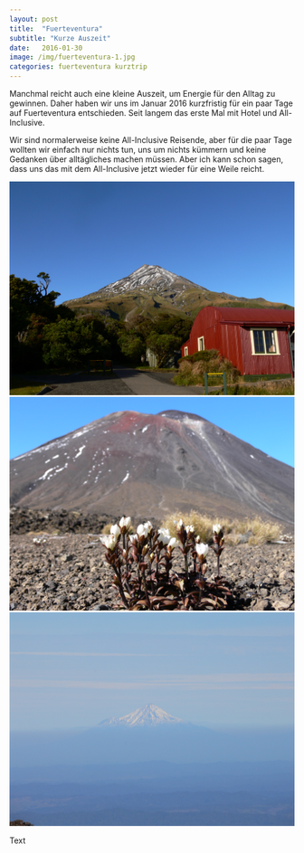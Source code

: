 ```yaml
---
layout: post
title:  "Fuerteventura"
subtitle: "Kurze Auszeit"
date:   2016-01-30
image: /img/fuerteventura-1.jpg
categories: fuerteventura kurztrip
---
```


Manchmal reicht auch eine kleine Auszeit, um Energie für den Alltag zu gewinnen. Daher haben wir uns im Januar 2016 kurzfristig für ein paar Tage auf Fuerteventura entschieden. Seit langem das erste Mal mit Hotel und All-Inclusive. 

Wir sind normalerweise keine All-Inclusive Reisende, aber für die paar Tage wollten wir einfach nur nichts tun, uns um nichts kümmern und keine Gedanken über alltägliches machen müssen. Aber ich kann schon sagen, dass uns das mit dem All-Inclusive jetzt wieder für eine Weile reicht.

<div class="container-gallery">
<div><img src="/img/nz-v-3.jpg" alt></div>
<div><img src="/img/nz-v-1.jpg" alt></div>
<div><img src="/img/nz-v-2.jpg" alt></div>
</div>

Text
